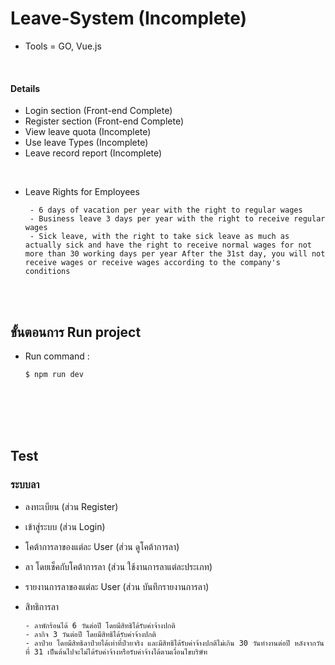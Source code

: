 # Leave-System (Incomplete)
- Tools = GO, Vue.js
</br>

#### Details
- Login section (Front-end Complete)
- Register section (Front-end Complete) 
- View leave quota (Incomplete)
- Use leave Types (Incomplete)
- Leave record report (Incomplete)
</br>

- Leave Rights for Employees
    ```
     - 6 days of vacation per year with the right to regular wages
     - Business leave 3 days per year with the right to receive regular wages
     - Sick leave, with the right to take sick leave as much as actually sick and have the right to receive normal wages for not more than 30 working days per year After the 31st day, you will not receive wages or receive wages according to the company's conditions
    ```
</br></br>

## ขั้นตอนการ Run project
- Run command :
    ```
    $ npm run dev
    ```
</br></br></br></br>

## Test
### ระบบลา 
- ลงทะเบียน (ส่วน Register)
- เข้าสู่ระบบ (ส่วน Login)
- โคต้าการลาของแต่ละ User (ส่วน ดูโคต้าการลา)
- ลา โดยเช็คกับโคต้าการลา (ส่วน ใช้งานการลาแต่ละประเภท)
- รายงานการลาของแต่ละ User (ส่วน บันทึกรายงานการลา)

- สิทธิการลา
    ```
    - ลาพักร้อนได้ 6 วันต่อปี โดยมีสิทธิได้รับค่าจ้างปกติ
    - ลากิจ 3 วันต่อปี โดยมีสิทธิได้รับค่าจ้างปกติ
    - ลาป่วย โดยมีสิทธิลาป่วยได้เท่าที่ป่วยจริง และมีสิทธิได้รับค่าจ้างปกติไม่เกิน 30 วันทำงานต่อปี หลังจากวันที่ 31 เป็นต้นไปจะไม่ได้รับค่าจ้างหรือรับค่าจ้างได้ตามเงื่อนไขบริษัท
    ```